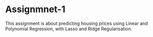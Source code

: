 # Assignmnet-1
This assignment is about predicting housing prices using Linear and Polynomial Regression, with Lasso and Ridge Regularisation.